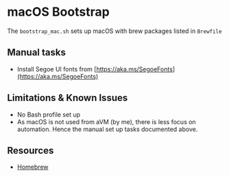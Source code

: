 # macOS Bootstrap
The `bootstrap_mac.sh` sets up macOS with brew packages listed in `Brewfile`

## Manual tasks
-   Install Segoe UI fonts from [https://aka.ms/SegoeFonts](https://aka.ms/SegoeFonts)

## Limitations & Known Issues
- No Bash profile set up
- As macOS is not used from aVM (by me), there is less focus on automation. Hence the manual set up tasks documented above.


## Resources
- [Homebrew](https://brew.sh/)